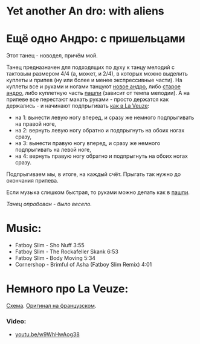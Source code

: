 Yet another An dro: with aliens
===============================
# Ещё одно Андро: с пришельцами
Этот танец - новодел, причём мой.

Танец предназначен для подходящих по духу к танцу мелодий с тактовым размером 4/4 (а, может, и 2/4), в которых можно выделить куплеты и припев (ну или более и менее экспрессивные части). На куплеты все и руками и ногами танцуют [новое андро](an-dro-nevez.md), либо [старое андро](an-dro-mod-kozh-tour.md), либо куплетную часть [пашпи](pach-pi.md) (зависит от темпа мелодии). А на припеве все перестают махать руками - просто держатся как держались - и начинают подпрыгивать [как в La Veuze](https://www.youtube.com/watch?v=w9WhHwAog38):

- на 1: вынести левую ногу вперед, и сразу же немного подпрыгивать на правой ноге,
- на 2: вернуть левую ногу обратно и подпрыгнуть на обоих ногах сразу,
- на 3: вынести правую ногу вперед, и сразу же немного подпрыгивать на левой ноге,
- на 4: вернуть правую ногу обратно и подпрыгнуть на обоих ногах сразу.

Подпрыгиваем мы, в итоге, на каждый счёт. Прыгать так нужно до окончания припева.

Если музыка слишком быстрая, то руками можно делать как в [пашпи](pach-pi.md).

_Танец опробован - было весело._

Music:
======
- Fatboy Slim - Sho Nuff 3:55
- Fatboy Slim - The Rockafeller Skank 6:53
- Fatboy Slim - Body Moving 5:34
- Cornershop - Brimful of Asha (Fatboy Slim Remix) 4:01

Немного про La Veuze:
====================
[Схема](https://translate.google.ru/translate?hl=en&sl=fr&tl=ru&u=http%3A%2F%2Fdansesbretonnes.gwalarn.org%2Fdanses%2Fveuze.html&sandbox=1). [Оригинал на французском](http://dansesbretonnes.gwalarn.org/danses/veuze.html).

### Video:
- [youtu.be/w9WhHwAog38](https://www.youtube.com/watch?v=w9WhHwAog38)
